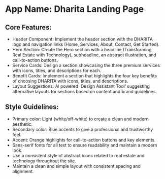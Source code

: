 # **App Name**: Dharita Landing Page

## Core Features:

- Header Component: Implement the header section with the DHARITA logo and navigation links (Home, Services, About, Contact, Get Started).
- Hero Section: Create the Hero section with a headline (Transforming Real Estate with Technology), subheadline, an abstract illustration, and call-to-action buttons.
- Service Cards: Design a section showcasing the three premium services with icons, titles, and descriptions for each.
- Benefit Cards: Implement a section that highlights the four key benefits of choosing DHARITA with icons, titles, and descriptions.
- Layout Suggestions: AI powered 'Design Assistant Tool' suggesting alternative layouts for sections based on content and brand guidelines.

## Style Guidelines:

- Primary color: Light (white/off-white) to create a clean and modern aesthetic.
- Secondary color: Blue accents to give a professional and trustworthy feel.
- Accent: Orange highlights for call-to-action buttons and key elements.
- Sans-serif fonts for all text to ensure readability and maintain a modern look.
- Use a consistent style of abstract icons related to real estate and technology throughout the site.
- Maintain a clean and simple layout with consistent spacing and alignment.